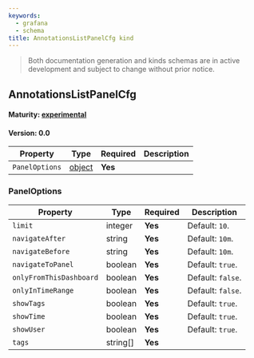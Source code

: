 ```yaml
---
keywords:
  - grafana
  - schema
title: AnnotationsListPanelCfg kind
---
```

> Both documentation generation and kinds schemas are in active development and subject to change without prior notice.

## AnnotationsListPanelCfg

#### Maturity: [experimental](../../../maturity/#experimental)
#### Version: 0.0



| Property       | Type                    | Required | Description |
|----------------|-------------------------|----------|-------------|
| `PanelOptions` | [object](#paneloptions) | **Yes**  |             |

### PanelOptions

| Property                | Type     | Required | Description       |
|-------------------------|----------|----------|-------------------|
| `limit`                 | integer  | **Yes**  | Default: `10`.    |
| `navigateAfter`         | string   | **Yes**  | Default: `10m`.   |
| `navigateBefore`        | string   | **Yes**  | Default: `10m`.   |
| `navigateToPanel`       | boolean  | **Yes**  | Default: `true`.  |
| `onlyFromThisDashboard` | boolean  | **Yes**  | Default: `false`. |
| `onlyInTimeRange`       | boolean  | **Yes**  | Default: `false`. |
| `showTags`              | boolean  | **Yes**  | Default: `true`.  |
| `showTime`              | boolean  | **Yes**  | Default: `true`.  |
| `showUser`              | boolean  | **Yes**  | Default: `true`.  |
| `tags`                  | string[] | **Yes**  |                   |


